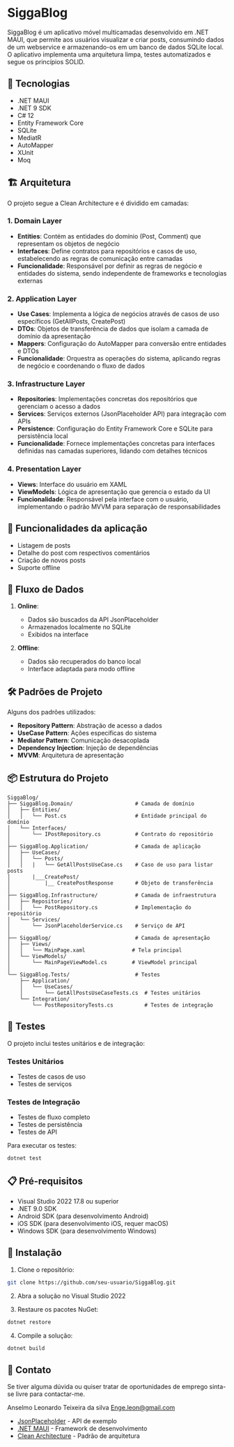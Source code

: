 # SiggaBlog

SiggaBlog é um aplicativo móvel multicamadas desenvolvido em .NET MAUI, que permite aos usuários visualizar e criar posts, consumindo dados de um webservice e armazenando-os em um banco de dados SQLite local. O aplicativo implementa uma arquitetura limpa, testes automatizados e segue os princípios SOLID.

## 🚀 Tecnologias

- .NET MAUI
- .NET 9 SDK
- C# 12
- Entity Framework Core
- SQLite
- MediatR
- AutoMapper
- XUnit
- Moq

## 🏗️ Arquitetura

O projeto segue a Clean Architecture e é dividido em camadas:

### 1. Domain Layer
- **Entities**: Contém as entidades do domínio (Post, Comment) que representam os objetos de negócio
- **Interfaces**: Define contratos para repositórios e casos de uso, estabelecendo as regras de comunicação entre camadas
- **Funcionalidade**: Responsável por definir as regras de negócio e entidades do sistema, sendo independente de frameworks e tecnologias externas

### 2. Application Layer
- **Use Cases**: Implementa a lógica de negócios através de casos de uso específicos (GetAllPosts, CreatePost)
- **DTOs**: Objetos de transferência de dados que isolam a camada de domínio da apresentação
- **Mappers**: Configuração do AutoMapper para conversão entre entidades e DTOs
- **Funcionalidade**: Orquestra as operações do sistema, aplicando regras de negócio e coordenando o fluxo de dados

### 3. Infrastructure Layer
- **Repositories**: Implementações concretas dos repositórios que gerenciam o acesso a dados
- **Services**: Serviços externos (JsonPlaceholder API) para integração com APIs
- **Persistence**: Configuração do Entity Framework Core e SQLite para persistência local
- **Funcionalidade**: Fornece implementações concretas para interfaces definidas nas camadas superiores, lidando com detalhes técnicos

### 4. Presentation Layer
- **Views**: Interface do usuário em XAML
- **ViewModels**: Lógica de apresentação que gerencia o estado da UI
- **Funcionalidade**: Responsável pela interface com o usuário, implementando o padrão MVVM para separação de responsabilidades

## 📱 Funcionalidades da aplicação

- Listagem de posts
- Detalhe do post com respectivos comentários
- Criação de novos posts
- Suporte offline

## 🔄 Fluxo de Dados

1. **Online**:
   - Dados são buscados da API JsonPlaceholder
   - Armazenados localmente no SQLite
   - Exibidos na interface

2. **Offline**:
   - Dados são recuperados do banco local
   - Interface adaptada para modo offline


## 🛠️ Padrões de Projeto
Alguns dos padrões utilizados:

- **Repository Pattern**: Abstração de acesso a dados
- **UseCase Pattern**: Ações específicas do sistema
- **Mediator Pattern**: Comunicação desacoplada
- **Dependency Injection**: Injeção de dependências
- **MVVM**: Arquitetura de apresentação

## 📦 Estrutura do Projeto

```
SiggaBlog/
├── SiggaBlog.Domain/                    # Camada de domínio
│   ├── Entities/
│   │   └── Post.cs                      # Entidade principal do domínio
│   └── Interfaces/
│       └── IPostRepository.cs           # Contrato do repositório
│
├── SiggaBlog.Application/               # Camada de aplicação
│   ├── UseCases/
│   │   └── Posts/
│   │   |   └── GetAllPostsUseCase.cs    # Caso de uso para listar posts
│       |___CreatePost/    
│           |__ CreatePostResponse       # Objeto de transferência
│
├── SiggaBlog.Infrastructure/            # Camada de infraestrutura
│   ├── Repositories/
│   │   └── PostRepository.cs            # Implementação do repositório
│   └── Services/
│       └── JsonPlaceholderService.cs    # Serviço de API
│
├── SiggaBlog/                           # Camada de apresentação
│   ├── Views/
│   │   └── MainPage.xaml               # Tela principal
│   └── ViewModels/
│       └── MainPageViewModel.cs        # ViewModel principal
│
└── SiggaBlog.Tests/                     # Testes
    ├── Application/
    │   └── UseCases/
    │       └── GetAllPostsUseCaseTests.cs  # Testes unitários
    └── Integration/
        └── PostRepositoryTests.cs          # Testes de integração
```

## 🧪 Testes

O projeto inclui testes unitários e de integração:

### Testes Unitários
- Testes de casos de uso
- Testes de serviços

### Testes de Integração
- Testes de fluxo completo
- Testes de persistência
- Testes de API

Para executar os testes:
```bash
dotnet test
```

## 📋 Pré-requisitos

- Visual Studio 2022 17.8 ou superior
- .NET 9.0 SDK
- Android SDK (para desenvolvimento Android)
- iOS SDK (para desenvolvimento iOS, requer macOS)
- Windows SDK (para desenvolvimento Windows)

## 🔧 Instalação

1. Clone o repositório:
```bash
git clone https://github.com/seu-usuario/SiggaBlog.git
```

2. Abra a solução no Visual Studio 2022

3. Restaure os pacotes NuGet:
```bash
dotnet restore
```

4. Compile a solução:
```bash
dotnet build
```
## 👥 Contato

Se tiver alguma dúvida ou quiser tratar de oportunidades de emprego sinta-se livre para contactar-me.

Anselmo Leonardo Teixeira da silva 
Enge.leon@gmail.com


- [JsonPlaceholder](https://jsonplaceholder.typicode.com/) - API de exemplo
- [.NET MAUI](https://dotnet.microsoft.com/apps/maui) - Framework de desenvolvimento
- [Clean Architecture](https://blog.cleancoder.com/uncle-bob/2012/08/13/the-clean-architecture.html) - Padrão de arquitetura 
